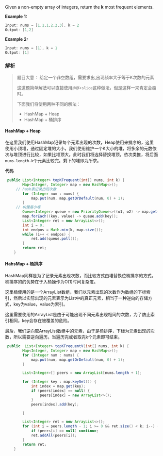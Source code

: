 Given a non-empty array of integers, return the **k** most frequent elements.



**Example 1:**

```java
Input: nums = [1,1,1,2,2,3], k = 2
Output: [1,2]
```

**Example 2:**

```java
Input: nums = [1], k = 1
Output: [1]
```



### 解析

> 题目大意： 给定一个非空数组，需要求出,出现频率大于等于K次数的元素
>
> 这道题简单解法可以直接使用`排序+slice`这种做法，但是这样一来肯定会超时。
>
> 下面我们将使用两种不同的解法：
>
> -  HashMap + Heap
> - HashMap + 桶排序



#### HashMap + Heap

​	在这里我们使用HashMap记录每个元素出现的次数，Heap使用来排序的，这里使用小顶堆，通过固定堆的大小，我们使用维护一个K大小的堆，将多余的元数依次与堆顶进行比较，如果比堆顶大，此时我们将选择替换堆顶，依次类推，将后面`nums.length-k`个元素比较完。剩下的堆即为所求。



**代码**

```java
 public List<Integer> topKFrequent(int[] nums, int k) {
        Map<Integer, Integer> map = new HashMap<>();
     // hash表记录出现次数
        for (Integer num : nums) {
            map.put(num, map.getOrDefault(num, 0) + 1);
        }
     // 构建最小堆
        Queue<Integer> queue = new PriorityQueue<>((o1, o2) -> map.get(o2) - map.get(o1));
        map.forEach((key, value) -> queue.add(key));
        List<Integer> ret = new ArrayList<>();
        int i = 0;
        int endpos = Math.min(k, map.size());
        while (i++ < endpos) {
            ret.add(queue.poll());
        }
        return ret;
    }
```



#### HahsMap + 桶排序

​		HashMap同样是为了记录元素出现次数，而比较方式由堆替换位桶排序的方式。桶排序的的优势在于入桶操作为O(1)时间复杂度。

​		这里桶使用的是一个ArrayList数组，我们以元素出现的次数作为数组的下标索引，然后以实际出现的元素表示为List中的真正元素，相当于一种逆向的存储方式，key为value，value为索引。

​		这里需要使用的ArrayList是由于可能出现不同元素出现相同的次数，为了防止索引相同，key会存在被覆盖的危险。

​		最后，我们逆向取ArrayList数组中的元素，由于是桶排序，下标为元素出现的次数，所以需要逆向遍历。当遍历完或者取完k个元素即可结束。



```java
 public  List<Integer> topKFrequentV(int[] nums, int k) {
        Map<Integer, Integer> map = new HashMap<>();
        for (Integer num : nums) {
            map.put(num, map.getOrDefault(num, 0) + 1);
        }

        List<Integer>[] peers = new ArrayList[nums.length + 1];

        for (Integer key : map.keySet()) {
            int index = map.get(key);
            if (peers[index] == null) {
                peers[index] = new ArrayList<>();
            }
            peers[index].add(key);

        }

        List<Integer> ret = new ArrayList<>();
        for (int i = peers.length - 1; i >= 0 && ret.size() < k; i--) {
            if (peers[i] == null) continue;
            ret.addAll(peers[i]);
        }
        return ret;
    }
```





